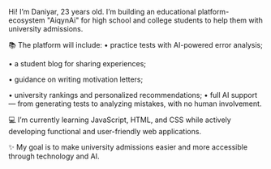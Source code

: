Hi! I’m Daniyar, 23 years old.
I’m building an educational platform-ecosystem "AiqynAi" for high school and college students to help them with university admissions.

📚 The platform will include:
 • practice tests with AI-powered error analysis;

 • a student blog for sharing experiences;

 • guidance on writing motivation letters;

 • university rankings and personalized recommendations;
 • full AI support — from generating tests to analyzing mistakes, with no human involvement.

💻 I’m currently learning JavaScript, HTML, and CSS while actively developing functional and user-friendly web applications.

✨ My goal is to make university admissions easier and more accessible through technology and AI.
